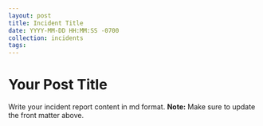 ```yaml
---
layout: post
title: Incident Title
date: YYYY-MM-DD HH:MM:SS -0700
collection: incidents
tags:
---
```


# Your Post Title

Write your incident report content in md format. 
**Note:** Make sure to update the front matter above.
